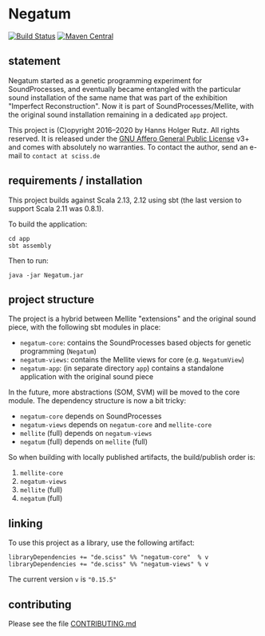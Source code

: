 # Negatum

[![Build Status](https://travis-ci.org/Sciss/Negatum.svg?branch=main)](https://travis-ci.org/Sciss/Negatum)
[![Maven Central](https://maven-badges.herokuapp.com/maven-central/de.sciss/negatum-core_2.13/badge.svg)](https://maven-badges.herokuapp.com/maven-central/de.sciss/negatum-core_2.13)

## statement

Negatum started as a genetic programming experiment for SoundProcesses,
and eventually became entangled with the particular sound installation of
the same name that was part of the exhibition "Imperfect Reconstruction".
Now it is part of SoundProcesses/Mellite, with the original sound installation
remaining in a dedicated `app` project.

This project is (C)opyright 2016&ndash;2020 by Hanns Holger Rutz. All rights reserved.
It is released under the [GNU Affero General Public License](https://git.iem.at/sciss/Negatum/raw/main/LICENSE) v3+
and comes with absolutely no warranties. 
To contact the author, send an e-mail to `contact at sciss.de`

## requirements / installation

This project builds against Scala 2.13, 2.12 using sbt (the last version to support Scala 2.11 was 0.8.1).

To build the application:

    cd app
    sbt assembly
    
Then to run:

    java -jar Negatum.jar

## project structure

The project is a hybrid between Mellite "extensions" and the original sound piece, with the
following sbt modules in place:

 - `negatum-core`: contains the SoundProcesses based objects for genetic programming (`Negatum`)
 - `negatum-views`: contains the Mellite views for core (e.g. `NegatumView`)
 - `negatum-app`: (in separate directory `app`) contains a standalone application with the original sound piece 
 
In the future, more abstractions (SOM, SVM) will be moved to the core module.
The dependency structure is now a bit tricky:

 - `negatum-core` depends on SoundProcesses
 - `negatum-views` depends on `negatum-core` and `mellite-core`
 - `mellite` (full) depends on `negatum-views`
 - `negatum` (full) depends on `mellite` (full)
 
So when building with locally published artifacts, the build/publish order is:

 1. `mellite-core`
 2. `negatum-views`
 3. `mellite` (full)
 4. `negatum` (full)

## linking

To use this project as a library, use the following artifact:

    libraryDependencies += "de.sciss" %% "negatum-core"  % v
    libraryDependencies += "de.sciss" %% "negatum-views" % v

The current version `v` is `"0.15.5"`

## contributing

Please see the file [CONTRIBUTING.md](CONTRIBUTING.md)
